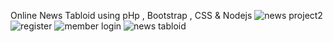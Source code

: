 Online News Tabloid
using pHp , Bootstrap , CSS & Nodejs
![news project2](https://github.com/Quintony1/Online-News-Tabloid/assets/104761053/1681578a-4b5c-4e83-87fb-4741ea65cae9)
![register](https://github.com/Quintony1/Online-News-Tabloid/assets/104761053/120c7856-0c7a-4df4-bed3-b6532aaa4dfd)
![member login](https://github.com/Quintony1/Online-News-Tabloid/assets/104761053/6d375379-9eb9-4ff6-b7aa-95f5d676f61d)
![news tabloid](https://github.com/Quintony1/Online-News-Tabloid/assets/104761053/f6e99553-7954-4462-bf80-8a55dbf72fbf)
